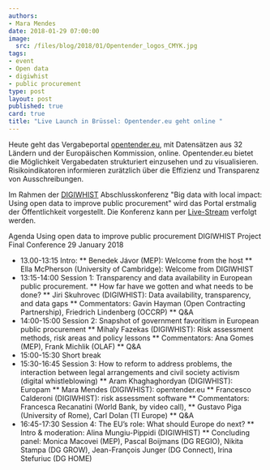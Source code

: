 ```yaml
---
authors: 
- Mara Mendes
date: 2018-01-29 07:00:00
image:
  src: /files/blog/2018/01/Opentender_logos_CMYK.jpg
tags:
- event
- Open data
- digiwhist
- public procurement 
type: post
layout: post
published: true
card: true
title: "Live Launch in Brüssel: Opentender.eu geht online " 
---
```



Heute geht das Vergabeportal [opentender.eu](https://opentender.eu), mit Datensätzen aus 32 Ländern und der Europäischen Kommission, online. Opentender.eu bietet die Möglichkeit Vergabedaten strukturiert einzusehen und zu visualisieren. Risikoindikatoren informieren zurätzlich über die Effizienz und Transparenz von Ausschreibungen. 

Im Rahmen der [DIGIWHIST](https://digiwhist.eu) Abschlusskonferenz "Big data with local impact: Using open data to improve public procurement" wird das Portal erstmalig der Öffentlichkeit vorgestellt. Die Konferenz kann per [Live-Stream](https://www.youtube.com/channel/UCAkFWKJ5L2LLM42o2mOxK3A/live) verfolgt werden. 

Agenda
Using open data to improve public procurement
DIGIWHIST Project Final Conference
29 January 2018
* 13.00-13:15 Intro:
**  Benedek Jávor (MEP): Welcome from the host
**  Ella McPherson (University of Cambridge): Welcome from DIGIWHIST
* 13:15-14:00 Session 1: Transparency and data availability in European public procurement.
**  How far have we gotten and what needs to be done?
**  Jiri Skuhrovec (DIGIWHIST): Data availability, transparency, and data
gaps
**  Commentators: Gavin Hayman (Open Contracting Partnership), Friedrich Lindenberg (OCCRP) 
**  Q&A 
* 14:00-15:00 Session 2: Snapshot of government favoritism in European public
procurement
**  Mihaly Fazekas (DIGIWHIST): Risk assessment methods, risk areas
and policy lessons 
**  Commentators: Ana Gomes (MEP), Frank Michlik (OLAF) 
**  Q&A 
* 15:00-15:30 Short break
* 15:30-16:45 Session 3: How to reform to address problems, the interaction between legal arrangements and civil society activism (digital whistleblowing)
**  Aram Khaghaghordyan (DIGIWHIST): Europam 
**  Mara Mendes (DIGIWHIST): opentender.eu
**  Francesco Calderoni (DIGIWHIST): risk assessment software 
**  Commentators: Francesca Recanatini (World Bank, by video call),
**  Gustavo Piga (University of Rome), Carl Dolan (TI Europe) 
**  Q&A 
* 16:45-17:30 Session 4: The EU’s role: What should Europe do next?
**  Intro & moderation: Alina Mungiu-Pippidi (DIGIWHIST)
**  Concluding panel: Monica Macovei (MEP), Pascal Boijmans (DG
REGIO), Nikita Stampa (DG GROW), Jean-François Junger (DG
Connect), Irina Stefuriuc (DG HOME)
